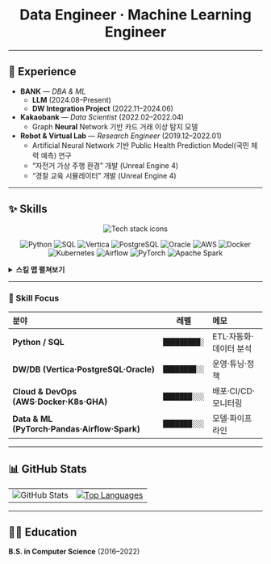 <div align="center">

# Data Engineer · Machine Learning Engineer

</div>

---

## 🏢 Experience

- **BANK** — *DBA & ML*
  - **LLM** (2024.08–Present)
  - **DW Integration Project** (2022.11–2024.06)
- **Kakaobank** — *Data Scientist* (2022.02–2022.04)  
  - Graph **Neural** Network 기반 카드 거래 이상 탐지 모델
- **Robot & Virtual Lab** — *Research Engineer* (2019.12–2022.01)  
  - Artificial Neural Network 기반 Public Health Prediction Model(국민 체력 예측) 연구  
  - “자전거 가상 주행 환경” 개발 (Unreal Engine 4)  
  - “경찰 교육 시뮬레이터” 개발 (Unreal Engine 4)

---

## ✨ Skills

<!-- 아이콘 그리드: perline으로 가로 폭 느낌 조절 -->
<div align="center">
  <img
    src="https://skillicons.dev/icons?i=python,aws,docker,kubernetes,postgres,mysql,redis,linux,bash,git,githubactions,vscode&perline=12"
    alt="Tech stack icons" />
  <br/>
</div>

<!-- skillicons에 없는 스택은 배지로 보강 -->
<p align="center">
  <img src="https://img.shields.io/badge/Python-3776AB?style=flat-square&logo=python&logoColor=white" alt="Python"/>
  <img src="https://img.shields.io/badge/SQL-003B57?style=flat-square&logo=databricks&logoColor=white" alt="SQL"/>
  <img src="https://img.shields.io/badge/Vertica-1F1F1F?style=flat-square&logoColor=white" alt="Vertica"/>
  <img src="https://img.shields.io/badge/PostgreSQL-4169E1?style=flat-square&logo=postgresql&logoColor=white" alt="PostgreSQL"/>
  <img src="https://img.shields.io/badge/Oracle-F80000?style=flat-square&logo=oracle&logoColor=white" alt="Oracle"/>
  <img src="https://img.shields.io/badge/AWS-232F3E?style=flat-square&logo=amazonaws&logoColor=white" alt="AWS"/>
  <img src="https://img.shields.io/badge/Docker-2496ED?style=flat-square&logo=docker&logoColor=white" alt="Docker"/>
  <img src="https://img.shields.io/badge/Kubernetes-326CE5?style=flat-square&logo=kubernetes&logoColor=white" alt="Kubernetes"/>
  <img src="https://img.shields.io/badge/Airflow-017CEE?style=flat-square&logo=apacheairflow&logoColor=white" alt="Airflow"/>
  <img src="https://img.shields.io/badge/PyTorch-EE4C2C?style=flat-square&logo=pytorch&logoColor=white" alt="PyTorch"/>
  <img src="https://img.shields.io/badge/Spark-E25A1C?style=flat-square&logo=apachespark&logoColor=white" alt="Apache Spark"/>
</p>

<details>
<summary><b>스킬 맵 펼쳐보기</b></summary>

| 분류 | 기술 |
|---|---|
| 언어 | Python, SQL, Bash |
| 데이터/AI | PyTorch, Pandas, NumPy, scikit-learn |
| DW/DB | Vertica, PostgreSQL, Oracle, MySQL, Redis |
| 오케스트레이션 | Airflow, Cron *(jFlow 실사용)* |
| 클라우드/인프라 | AWS (S3, Glue, Athena, Lambda, EC2), Docker, Kubernetes |
| 협업/툴 | Git, GitHub Actions, VS Code, Jupyter |

</details>

---

### 🧭 Skill Focus

| 분야 | 레벨 | 메모 |
|:--|:---------------------------:|:--|
| **Python / SQL** | `█████████░` | ETL·자동화·데이터 분석 |
| **DW/DB (Vertica·PostgreSQL·Oracle)** | `████████░░` | 운영·튜닝·정책 |
| **Cloud & DevOps (AWS·Docker·K8s·GHA)** | `███████░░░` | 배포·CI/CD·모니터링 |
| **Data & ML (PyTorch·Pandas·Airflow·Spark)** | `███████░░░` | 모델·파이프라인 |


---

## 📊 GitHub Stats
<div align="center">

<table>
  <tr>
    <td>
      <img src="https://github-readme-stats.vercel.app/api?username=sdubee10&show_icons=true&theme=bear" alt="GitHub Stats"/>
    </td>
    <td>
      <a href="https://github.com/sdubee10">
        <img src="https://github-readme-stats.vercel.app/api/top-langs/?username=sdubee10&layout=compact&hide_border=true&title_color=004386&icon_color=004386" alt="Top Languages"/>
      </a>
    </td>
  </tr>
</table>

</div>

---

## 👩‍🎓 Education
**B.S. in Computer Science** (2016–2022)
